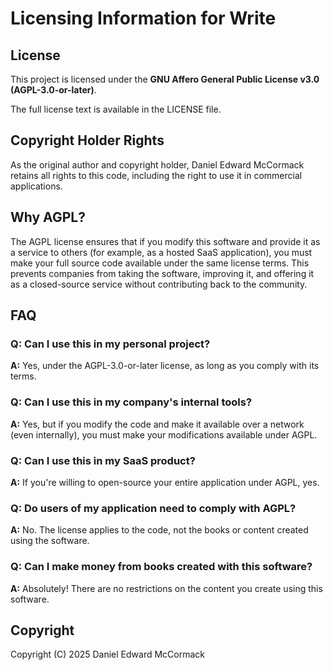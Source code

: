 # Licensing Information for Write

## License

This project is licensed under the **GNU Affero General Public License v3.0 (AGPL-3.0-or-later)**.

The full license text is available in the LICENSE file.

## Copyright Holder Rights

As the original author and copyright holder, Daniel Edward McCormack retains all rights to this code, including the right to use it in commercial applications.

## Why AGPL?

The AGPL license ensures that if you modify this software and provide it as a service to others (for example, as a hosted SaaS application), you must make your full source code available under the same license terms. This prevents companies from taking the software, improving it, and offering it as a closed-source service without contributing back to the community.

## FAQ

### Q: Can I use this in my personal project?

**A:** Yes, under the AGPL-3.0-or-later license, as long as you comply with its terms.

### Q: Can I use this in my company's internal tools?

**A:** Yes, but if you modify the code and make it available over a network (even internally), you must make your modifications available under AGPL.

### Q: Can I use this in my SaaS product?

**A:** If you're willing to open-source your entire application under AGPL, yes.

### Q: Do users of my application need to comply with AGPL?

**A:** No. The license applies to the code, not the books or content created using the software.

### Q: Can I make money from books created with this software?

**A:** Absolutely! There are no restrictions on the content you create using this software.

## Copyright

Copyright (C) 2025 Daniel Edward McCormack
